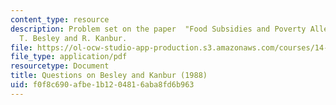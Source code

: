 ```yaml
---
content_type: resource
description: Problem set on the paper  "Food Subsidies and Poverty Alleviation" by
  T. Besley and R. Kanbur.
file: https://ol-ocw-studio-app-production.s3.amazonaws.com/courses/14-771-development-economics-microeconomic-issues-and-policy-models-fall-2008/f0f8c690afbe1b1204816aba8fd6b963_assn4.pdf
file_type: application/pdf
resourcetype: Document
title: Questions on Besley and Kanbur (1988)
uid: f0f8c690-afbe-1b12-0481-6aba8fd6b963
---
```

